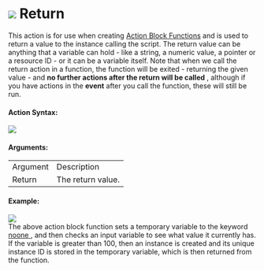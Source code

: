 #  ![](https://gms.magecorn.com/Manual/assets/Images/Scripting_Reference/Drag_And_Drop/Reference/Common/i_Common_Return.png) Return

This action is for use when creating [Action Block
Functions](../../Drag_And_Drop_Overview/Action_Block_Functions) and
is used to return a value to the instance calling the script. The return
value can be anything that a variable can hold - like a string, a
numeric value, a pointer or a resource ID - or it can be a variable
itself. Note that when we call the return action in a function, the
function will be exited - returning the given value - and **no further
actions after the return will be called** , although if you have actions
in the **event** after you call the function, these will still be run.

#### Action Syntax:

  
![](https://gms.magecorn.com/Manual/assets/Images/Scripting_Reference/Drag_And_Drop/Reference/Common/a_Common_Return.png)  

#### Arguments:

|          |                   |
|----------|-------------------|
| Argument | Description       |
| Return   | The return value. |

#### Example:

  
![](https://gms.magecorn.com/Manual/assets/Images/Scripting_Reference/Drag_And_Drop/Reference/Common/e_Common_Return.png)  
The above action block function sets a temporary variable to the keyword
[ noone
](../../../GameMaker_Language/GML_Overview/Instance_Keywords) , and
then checks an input variable to see what value it currently has. If the
variable is greater than 100, then an instance is created and its unique
instance ID is stored in the temporary variable, which is then returned
from the function.
